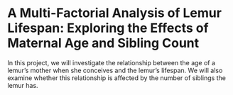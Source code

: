 # A Multi-Factorial Analysis of Lemur Lifespan: Exploring the Effects of Maternal Age and Sibling Count

In this project, we will investigate the relationship between the age of a lemur’s mother when she conceives and the lemur’s lifespan. 
We will also examine whether this relationship is affected by the number of siblings the lemur has.
